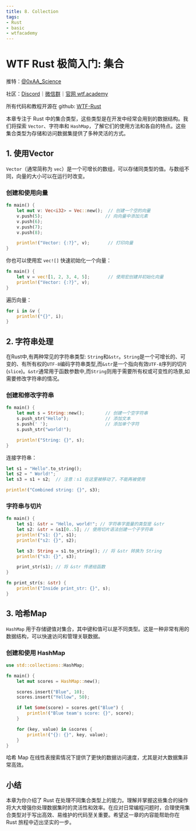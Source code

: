 ```yaml
---
title: 8. Collection
tags:
- Rust
- basic
- wtfacademy
---
```


# WTF Rust 极简入门: 集合

推特：[@0xAA_Science](https://twitter.com/0xAA_Science)

社区：[Discord](https://discord.gg/5akcruXrsk)｜[微信群](https://docs.google.com/forms/d/e/1FAIpQLSe4KGT8Sh6sJ7hedQRuIYirOoZK_85miz3dw7vA1-YjodgJ-A/viewform?usp=sf_link)｜[官网 wtf.academy](https://wtf.academy)

所有代码和教程开源在 github: [WTF-Rust](https://github.com/WTFAcademy/WTF-Rust)

本章专注于 Rust 中的集合类型，这些类型是在开发中经常会用到的数据结构。我们将探索 `Vector`、字符串和 `HashMap`，了解它们的使用方法和各自的特点。这些集合类型为存储和访问数据集提供了多种灵活的方式。

## 1. 使用Vector

`Vector`（通常简称为 `vec`）是一个可增长的数组，可以存储同类型的值。与数组不同，向量的大小可以在运行时改变。

### 创建和使用向量

```rust
fn main() {
    let mut v: Vec<i32> = Vec::new();  // 创建一个空的向量
    v.push(5);                        // 向向量中添加元素
    v.push(6);
    v.push(7);
    v.push(8);

    println!("Vector: {:?}", v);       // 打印向量
}
```

你也可以使用宏 `vec![]` 快速初始化一个向量：

```rust
fn main() {
    let v = vec![1, 2, 3, 4, 5];       // 使用宏创建并初始化向量
    println!("Vector: {:?}", v);
}
```

遍历向量：

```rust
for i in &v {
    println!("{}", i);
}
```

## 2. 字符串处理

在Rust中,有两种常见的字符串类型: `String`和`&str`。`String`是一个可增长的、可变的、有所有权的`UTF-8`编码字符串类型,而`&str`是一个指向有效`UTF-8`序列的切片(`slice`)。`&str`通常用于函数参数中,而`String`则用于需要所有权或可变性的场景,如需要修改字符串的情况。

### 创建和修改字符串

```rust
fn main() {
    let mut s = String::new();        // 创建一个空字符串
    s.push_str("Hello");              // 添加文本
    s.push(' ');                      // 添加单个字符
    s.push_str("world!");

    println!("String: {}", s);
}
```

连接字符串：

```rust
let s1 = "Hello".to_string();
let s2 = " World!";
let s3 = s1 + s2;  // 注意：s1 在这里被移动了，不能再被使用

println!("Combined string: {}", s3);
```
### 字符串与切片

```rust
fn main() {
    let s1: &str = "Hello, world!"; // 字符串字面量的类型是 &str
    let s2: &str = &s1[0..5]; // 使用切片语法创建一个子字符串
    println!("s1: {}", s1);
    println!("s2: {}", s2);

    let s3: String = s1.to_string(); // 将 &str 转换为 String
    println!("s3: {}", s3);

    print_str(s1); // 将 &str 传递给函数
}

fn print_str(s: &str) {
    println!("Inside print_str: {}", s);
}
```

## 3. 哈希Map

`HashMap` 用于存储键值对集合，其中键和值可以是不同类型。这是一种非常有用的数据结构，可以快速访问和管理关联数据。

### 创建和使用 HashMap

```rust
use std::collections::HashMap;

fn main() {
    let mut scores = HashMap::new();

    scores.insert("Blue", 10);
    scores.insert("Yellow", 50);

    if let Some(score) = scores.get("Blue") {
        println!("Blue team's score: {}", score);
    }

    for (key, value) in &scores {
        println!("{}: {}", key, value);
    }
}
```

哈希 Map 在线性表搜索情况下提供了更快的数据访问速度，尤其是对大数据集非常高效。

## 小结

本章为你介绍了 Rust 在处理不同集合类型上的能力。理解并掌握这些集合的操作将大大增强你处理数据集时的灵活性和效率。在应对日常编程问题时，合理使用集合类型对于写出高效、易维护的代码至关重要。希望这一章的内容能帮助你在 Rust 旅程中迈出坚实的一步。